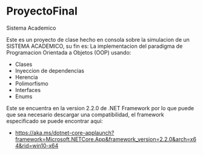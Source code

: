 # ProyectoFinal
Sistema Academico

Este es un proyecto de clase hecho en consola sobre la simulacion de un SISTEMA ACADEMICO, su fin es:
La implementacion del paradigma de Programacion Orientada a Objetos (OOP) usando:
 - Clases
 - Inyeccion de dependencias
 - Herencia
 - Polimorfismo
 - Interfaces
 - Enums

Este se encuentra en la version 2.2.0 de .NET Framework por lo que puede que sea necesario descargar una compatibilidad,
el framework especificado se puede encontrar aqui:
 - https://aka.ms/dotnet-core-applaunch?framework=Microsoft.NETCore.App&framework_version=2.2.0&arch=x64&rid=win10-x64
